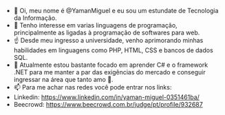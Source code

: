 - 👋 Oi, meu nome é @YamanMiguel e eu sou um estundate de Tecnologia da Informação.
- 👀 Tenho interesse em varias linguagens de programação, principalmente as ligadas à programação de softwares para web.
- ☝️ Desde meu ingresso a universidade, venho aprimorando minhas habilidades em linguagens como PHP, HTML, CSS e bancos de dados SQL. 
- 🌱 Atualmente estou bastante focado em aprender C# e o framework .NET para me manter a par das exigências do mercado e conseguir ingressar na área que tanto amo 💞️.
- 📫 Para me achar nas redes você pode entrar nos links:
- Linkedin: https://www.linkedin.com/in/yaman-miguel-0351461ba/
- Beecrowd: https://www.beecrowd.com.br/judge/pt/profile/932687

<!---
YamanMiguel/YamanMiguel is a ✨ special ✨ repository because its `README.md` (this file) appears on your GitHub profile.
You can click the Preview link to take a look at your changes.
--->
